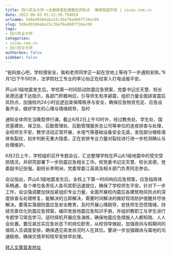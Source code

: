```yaml
---
title: 四川农业大学->全面排查处理震后风险点  确保校园平安 | sicau.com.cn
date: 2022-06-03 01:22:39.794024
urlname: 5d8ed9184aba15c3be76ad607f10ac09
slug: 5d8ed9184aba15c3be76ad607f10ac09
tags: 
- 四川农业大学
categories:
- sicau.com.cn
- 四川农业大学
authorbox: false
sidebar: false
---
```

“爸妈放心吧，学校很安全，我和老师同学正一起在空地上等待下一步通知安排。”6月1日下午5时许，法学院社工专业的李沁怡正在给家人打电话报平安。

芦山6.1级地震发生后，学校第一时间启动防震应急预案，党委书记庄天慧、校长吴德迅速下达指示，各部门积极响应，引导师生有序避震，组织力量全面排查震后风险点，加强校内24小时巡逻巡查保障秩序与安全，确保应急物资充足、应急设备齐全，做好学生的心理与情绪疏导，及时
<!--more-->
通知全体师生当晚暂停行课。截止6月2日上午10时许，经过教务处、学生处、国资基建处、保卫处、后勤管理处、后勤管理服务总公司等单位的连夜排查与处理，全校师生平安，教学活动正常开展，水电气等基础设备安全无虞，发现部分楼栋墙体有裂纹，初步判断无重大隐患，正在安排专业力量对裂纹进行进一步检测确认与处理维护。

6月2日上午，学校组织召开专题会议，汇总整理学校在芦山6.1级地震中的受灾受损情况，并研究部署下一步防震应急相关工作。校党委书记庄天慧、校长吴德，党委副书记张强，副校长李明洲，党委常委江英飒及相关部门负责同志参会。

会议指出，芦山6.1级地震发生后，全校上下第一时间响应应急预案，应急指挥体系畅通，各个单位各责任人各司其职迅速就位，确保了学校师生平安。针对下一步工作，会议强调要加快加紧组织专业力量，全面开展校内震后各建筑物风险点的深度排查与处理修复，能解决的立即解决，需要时间解决的做好现场防护提醒并尽快解决。要落实落细防震应急安全教育，及时开展心理疏导，安抚师生恐慌情绪，持续完善优化防震应急预案，编印发放地震应急知识手册，并组织教职工与学生进行专题学习常态学习，适时择机开展应急演练，确保地震应急措施人人都知晓、人人会处置。要压紧压实应急状态下的岗位职责，从校领导做起，加强夜间与假期间的值班人员调度安排，确保遇见突发状况时人在其位。要进一步加强跟进与属地的沟通联络，确保灾情早知晓早安排早处理。



[转入文章首发地址](https://news.sicau.edu.cn/info/1135/68125.htm)